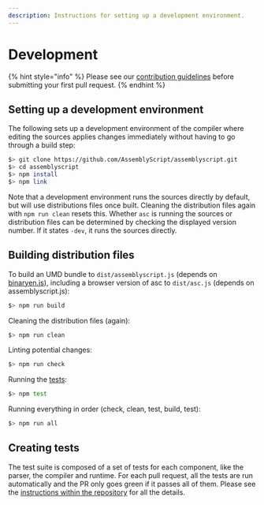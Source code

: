```yaml
---
description: Instructions for setting up a development environment.
---
```


# Development

{% hint style="info" %}
Please see our [contribution guidelines](https://github.com/AssemblyScript/assemblyscript/blob/master/CONTRIBUTING.md) before submitting your first pull request.
{% endhint %}

## Setting up a development environment

The following sets up a development environment of the compiler where editing the sources applies changes immediately without having to go through a build step:

```bash
$> git clone https://github.com/AssemblyScript/assemblyscript.git
$> cd assemblyscript
$> npm install
$> npm link
```

Note that a development environment runs the sources directly by default, but will use distributions files once built. Cleaning the distribution files again with `npm run clean` resets this. Whether `asc` is running the sources or distribution files can be determined by checking the displayed version number. If it states `-dev`, it runs the sources directly.

## Building distribution files

To build an UMD bundle to `dist/assemblyscript.js` \(depends on [binaryen.js](https://github.com/AssemblyScript/binaryen.js)\), including a browser version of asc to `dist/asc.js` \(depends on assemblyscript.js\):

```bash
$> npm run build
```

Cleaning the distribution files \(again\):

```bash
$> npm run clean
```

Linting potential changes:

```bash
$> npm run check
```

 Running the [tests](https://github.com/AssemblyScript/assemblyscript/blob/master/tests):

```bash
$> npm test
```

Running everything in order \(check, clean, test, build, test\):

```bash
$> npm run all
```

## Creating tests

The test suite is composed of a set of tests for each component, like the parser, the compiler and runtime. For each pull request, all the tests are run automatically and the PR only goes green if it passes all of them. Please see the [instructions within the repository](https://github.com/AssemblyScript/assemblyscript/tree/master/tests) for all the details.



